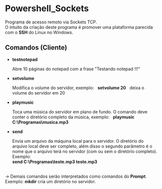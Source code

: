 # Powershell_Sockets

Programa de acesso remoto via Sockets TCP.
<br />
O intuito da criação deste programa é promover uma plataforma parecida com o __SSH__ do Linux no Windows.
<br />

## Comandos (Cliente)

- __testnotepad__
  <p> Abre 10 páginas do notepad com a frase "Testando notepad !!!" </p>

- __setvolume__
  <p> Modifica o volume do servidor, exemplo: &nbsp; <b>setvolume 20</b> &nbsp; deixa o volume do servidor em 20 </p>

- __playmusic__
  <p> Toca uma música do servidor em plano de fundo. O comando deve conter o diretório completo da música, exemplo: &nbsp; <b>playmusic C:\Programas\musica.mp3</b>
  
- __send__
  <p> Envia um arquivo da máquina local para o servidor. O diretório do arquivo local deve ser completo, além disso o segundo parâmetro é o nome que o arquivo terá no servidor (com ou sem o diretório completo). Exemplo:<br />
  <b>send C:\Programas\teste.mp3 teste.mp3</b>

<br />
&rarr; Demais comandos serão interpretados como comandos do <b>Prompt</b>. Exemplo: <b>mkdir</b> cria um diretório no servidor.
